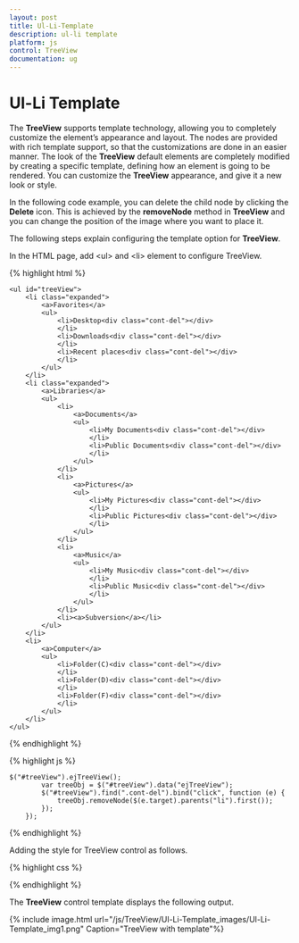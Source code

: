 ```yaml
---
layout: post
title: Ul-Li-Template
description: ul-li template
platform: js
control: TreeView
documentation: ug
---
```


# Ul-Li Template

The **TreeView** supports template technology, allowing you to completely customize the element’s appearance and layout. The nodes are provided with rich template support, so that the customizations are done in an easier manner. The look of the **TreeView** default elements are completely modified by creating a specific template, defining how an element is going to be rendered. You can customize the **TreeView** appearance, and give it a new look or style. 

In the following code example, you can delete the child node by clicking the **Delete** icon. This is achieved by the **removeNode** method in **TreeView** and you can change the position of the image where you want to place it.

The following steps explain configuring the template option for **TreeView**.

In the HTML page, add &lt;ul&gt; and &lt;li&gt; element to configure TreeView.

{% highlight html %}

    <ul id="treeView">
        <li class="expanded">
            <a>Favorites</a>
            <ul>
                <li>Desktop<div class="cont-del"></div>
                </li>
                <li>Downloads<div class="cont-del"></div>
                </li>
                <li>Recent places<div class="cont-del"></div>
                </li>
            </ul>
        </li>
        <li class="expanded">
            <a>Libraries</a>
            <ul>
                <li>
                    <a>Documents</a>
                    <ul>
                        <li>My Documents<div class="cont-del"></div>
                        </li>
                        <li>Public Documents<div class="cont-del"></div>
                        </li>
                    </ul>
                </li>
                <li>
                    <a>Pictures</a>
                    <ul>
                        <li>My Pictures<div class="cont-del"></div>
                        </li>
                        <li>Public Pictures<div class="cont-del"></div>
                        </li>
                    </ul>
                </li>
                <li>
                    <a>Music</a>
                    <ul>
                        <li>My Music<div class="cont-del"></div>
                        </li>
                        <li>Public Music<div class="cont-del"></div>
                        </li>
                    </ul>
                </li>
                <li><a>Subversion</a></li>
            </ul>
        </li>
        <li>
            <a>Computer</a>
            <ul>
                <li>Folder(C)<div class="cont-del"></div>
                </li>
                <li>Folder(D)<div class="cont-del"></div>
                </li>
                <li>Folder(F)<div class="cont-del"></div>
                </li>
            </ul>
        </li>
    </ul>

{% endhighlight %}

{% highlight js %}

    $("#treeView").ejTreeView();
            var treeObj = $("#treeView").data("ejTreeView");
            $("#treeView").find(".cont-del").bind("click", function (e) {
                treeObj.removeNode($(e.target).parents("li").first());
            });
        });

{% endhighlight %}


Adding the style for TreeView control as follows.

{% highlight css %}

<style class="cssStyles">
        .cont-del {
            background: url("../images/treeview/remove-icon.png") no-repeat 50% 50%;
            width: 12px;
            height: 12px;
            display: inline-block;
            cursor: pointer;
        }
</style>

{% endhighlight %}


The **TreeView** control template displays the following output.

{% include image.html url="/js/TreeView/Ul-Li-Template_images/Ul-Li-Template_img1.png" Caption="TreeView with template"%}

